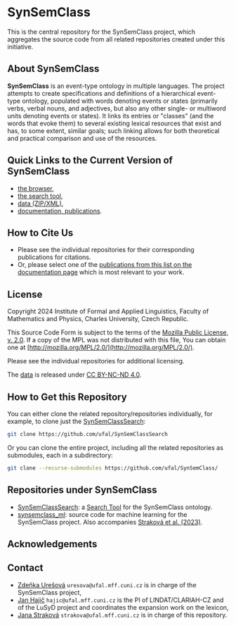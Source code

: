 # SynSemClass

This is the central repository for the SynSemClass project, which aggregates the source code from all related repositories created under this initiative.

## About SynSemClass

**SynSemClass** is an event-type ontology in multiple languages. The project attempts to create specifications and definitions of a hierarchical event-type ontology, populated with words denoting events or states (primarily verbs, verbal nouns, and adjectives, but also any other single- or multiword units denoting events or states). It links its entries or "classes" (and the words that evoke them) to several existing lexical resources that exist and has, to some extent, similar goals; such linking allows for both theoretical and practical comparison and use of the resources.

## Quick Links to the Current Version of SynSemClass

- [the browser](https://lindat.mff.cuni.cz/services/SynSemClass50/),
- [the search tool](https://lindat.mff.cuni.cz/services/SynSemClassSearch/?version=synsemclass5.0),
- [data (ZIP/XML)](http://hdl.handle.net/11234/1-5230),
- [documentation, publications](https://ufal.mff.cuni.cz/synsemclass).

## How to Cite Us

- Please see the individual repositories for their corresponding publications for citations.
- Or, please select one of the [publications from this list on the documentation page](https://ufal.mff.cuni.cz/synsemclass) which is most relevant to your work.

## License

Copyright 2024 Institute of Formal and Applied Linguistics, Faculty of Mathematics and Physics, Charles University, Czech Republic.

This Source Code Form is subject to the terms of the [Mozilla Public License, v. 2.0](LICENSE). If a copy of the MPL was not distributed with this file, You can obtain one at [http://mozilla.org/MPL/2.0/](http://mozilla.org/MPL/2.0/).

Please see the individual repositories for additional licensing.

The [data](http://hdl.handle.net/11234/1-5230) is released under [CC BY-NC-ND 4.0](https://creativecommons.org/licenses/by-nc-nd/4.0/).

## How to Get this Repository

You can either clone the related repository/repositories individually, for example, to clone just the [SynSemClassSearch](https://github.com/ufal/SynSemClassSearch):

```sh
git clone https://github.com/ufal/SynSemClassSearch
```

Or you can clone the entire project, including all the related repositories as submodules, each in a subdirectory:

```sh
git clone --recurse-submodules https://github.com/ufal/SynSemClass/
```

## Repositories under SynSemClass

- [SynSemClassSearch](https://github.com/ufal/SynSemClassSearch): a [Search Tool](https://lindat.mff.cuni.cz/services/SynSemClassSearch/) for the SynSemClass ontology.
- [synsemclass_ml](https://github.com/strakova/synsemclass_ml): source code for machine learning for the SynSemClass project. Also accompanies [Straková et al. (2023)](https://aclanthology.org/2023.law-1.9/).

## Acknowledgements

## Contact

- [Zdeňka Urešová](https://ufal.mff.cuni.cz/zdenka-uresova) `uresova@ufal.mff.cuni.cz` is in charge of the SynSemClass project,
- [Jan Hajič](https://ufal.mff.cuni.cz/jan-hajic) `hajic@ufal.mff.cuni.cz` is the PI of LINDAT/CLARIAH-CZ and of the LuSyD project and coordinates the expansion work on the lexicon,
- [Jana Straková](https://ufal.mff.cuni.cz/jana-strakova) `strakova@ufal.mff.cuni.cz` is in charge of this repository.

